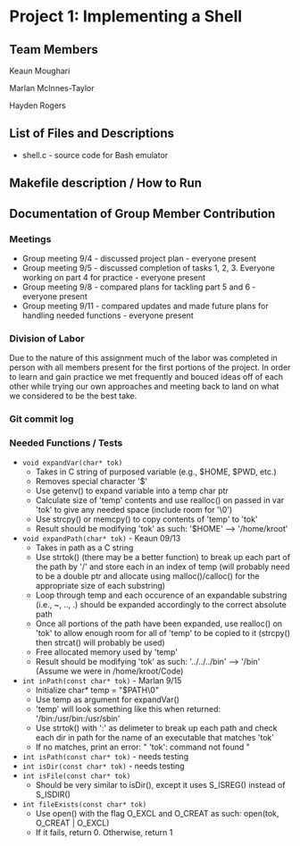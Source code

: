# Project 1: Implementing a Shell


## Team Members

Keaun Moughari 

Marlan McInnes-Taylor 

Hayden Rogers

## List of Files and Descriptions
* shell.c - source code for Bash emulator

## Makefile description / How to Run

## Documentation of Group Member Contribution

### Meetings
* Group meeting 9/4 - discussed project plan - everyone present
* Group meeting 9/5 - discussed completion of tasks 1, 2, 3. Everyone working on part 4 for practice - everyone present
* Group meeting 9/8 - compared plans for tackling part 5 and 6 - everyone present
* Group meeting 9/11 - compared updates and made future plans for handling needed functions - everyone present

### Division of Labor
Due to the nature of this assignment much of the labor was completed in person with all members present for the first portions of the project. In order to learn and gain practice we met frequently and bouced ideas off of each other while trying our own approaches and meeting back to land on what we considered to be the best take. 

### Git commit log

### Needed Functions / Tests
* ```void expandVar(char* tok)```
    * Takes in C string of purposed variable (e.g., $HOME, $PWD, etc.)
    * Removes special character '$'
    * Use getenv() to expand variable into a temp char ptr
    * Calculate size of 'temp' contents and use realloc() on passed in var 'tok' to give any needed space (include room for '\0')
    * Use strcpy() or memcpy() to copy contents of 'temp' to 'tok'
    * Result should be modifying 'tok' as such: '$HOME' --> '/home/kroot'
* ```void expandPath(char* tok)``` - Keaun 09/13
    * Takes in path as a C string
    * Use strtok() (there may be a better function) to break up each part of the path by '/' and store each in an index of temp (will probably need to be a double ptr and allocate using malloc()/calloc() for the appropriate size of each substring) 
    * Loop through temp and each occurence of an expandable substring (i.e., ~, .., .) should be expanded accordingly to the correct absolute path
    * Once all portions of the path have been expanded, use realloc() on 'tok' to allow enough room for all of 'temp' to be copied to it (strcpy() then strcat() will probably be used)
    * Free allocated memory used by 'temp'
    * Result should be modifying 'tok' as such: '../../../bin' --> '/bin' (Assume we were in /home/kroot/Code)
* ```int inPath(const char* tok)``` - Marlan 9/15
    * Initialize char* temp = "$PATH\0"
    * Use temp as argument for expandVar()
    * 'temp' will look something like this when returned: '/bin:/usr/bin:/usr/sbin'
    * Use strtok() with ':' as delimeter to break up each path and check each dir in path for the name of an executable that matches 'tok'
    * If no matches, print an error: " 'tok': command not found " 
* ```int isPath(const char* tok)``` - needs testing
* ```int isDir(const char* tok)```  - needs testing
* ```int isFile(const char* tok)```
    * Should be very similar to isDir(), except it uses S_ISREG() instead of S_ISDIR()
* ```int fileExists(const char* tok)```
    * Use open() with the flag O_EXCL and O_CREAT as such: open(tok, O_CREAT | O_EXCL)
    * If it fails, return 0. Otherwise, return 1


